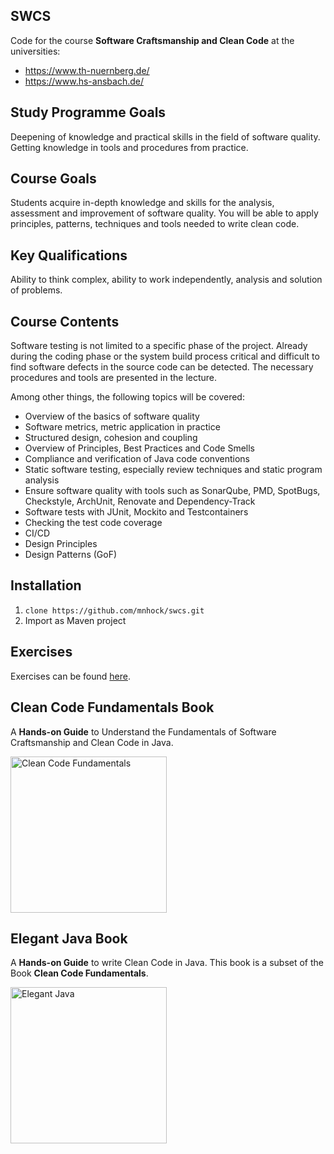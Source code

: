 ## SWCS

Code for the course **Software Craftsmanship and Clean Code** at the universities:

* https://www.th-nuernberg.de/
* https://www.hs-ansbach.de/

## Study Programme Goals
Deepening of knowledge and practical skills in the field of software quality. Getting knowledge in tools and procedures from practice.

## Course Goals
Students acquire in-depth knowledge and skills for the analysis, assessment and improvement of software quality. You will be able to apply principles, patterns, techniques and tools needed to write clean code.

## Key Qualifications
Ability to think complex, ability to work independently, analysis and solution of problems.

## Course Contents
Software testing is not limited to a specific phase of the project. Already during the coding phase or the system build process critical and difficult to find software defects in the source code can be detected. The necessary procedures and tools are presented in the lecture.    

Among other things, the following topics will be covered:

- Overview of the basics of software quality 
- Software metrics, metric application in practice 
- Structured design, cohesion and coupling
- Overview of Principles, Best Practices and Code Smells 
- Compliance and verification of Java code conventions
- Static software testing, especially review techniques and static program analysis 
- Ensure software quality with tools such as SonarQube, PMD, SpotBugs, Checkstyle, ArchUnit, Renovate and Dependency-Track
- Software tests with JUnit, Mockito and Testcontainers
- Checking the test code coverage
- CI/CD
- Design Principles
- Design Patterns (GoF)

## Installation
1. `clone https://github.com/mnhock/swcs.git`
2. Import as Maven project

## Exercises

Exercises can be found [here][1].

## Clean Code Fundamentals Book

A **Hands-on Guide** to Understand the Fundamentals of Software Craftsmanship and Clean Code in Java.

<a href="https://leanpub.com/clean-code-fundamentals"><img src="https://d2sofvawe08yqg.cloudfront.net/clean-code-fundamentals/hero2x?1620611635" alt="Clean Code Fundamentals" width="250"/></a>


## Elegant Java Book

A **Hands-on Guide** to write Clean Code in Java. This book is a subset of the Book **Clean Code Fundamentals**.

<a href="https://leanpub.com/elegant-java"><img src="https://d2sofvawe08yqg.cloudfront.net/elegant-java/s_hero?1638774931" alt="Elegant Java" width="250"/></a>


[1]: EXERCISES.md
